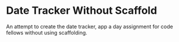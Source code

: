 Date Tracker Without Scaffold
================================
An attempt to create the date tracker, app a day assignment for code fellows without using scaffolding.
